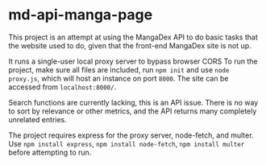 # md-api-manga-page

This project is an attempt at using the MangaDex API to do basic tasks that the
website used to do, given that the front-end MangaDex site is not up.

It runs a single-user local proxy server to bypass browser CORS
To run the project, make sure all files are included, run `npm init` and use
`node proxy.js`, which will host an instance on port `8000`. The site can
be accessed from `localhost:8000/`.

Search functions are currently lacking, this is an API issue. There is no way to
sort by relevance or other metrics, and the API returns many completely
unrelated entries.

The project requires express for the proxy server, node-fetch, and multer.
Use `npm install express`, `npm install node-fetch`, `npm install multer` before
attempting to run.